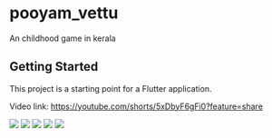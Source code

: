 # pooyam_vettu

An childhood game in kerala

## Getting Started

This project is a starting point for a Flutter application.

Video link: https://youtube.com/shorts/5xDbyF6gFi0?feature=share


![](./screenshots/1.jpg)
![](./screenshots/2.jpg)
![](./screenshots/3.jpg)
![](./screenshots/4.jpg)
![](./screenshots/5.jpg)